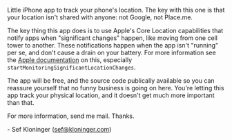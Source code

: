 Little iPhone app to track your phone's location.  The key with
this one is that your location isn't shared with anyone: not Google,
not Place.me.

The key thing this app does is to use Apple's Core Location
capabilities that notify apps when "significant changes" happen,
like moving from one cell tower to another.  These notifications
happen when the app isn't "running" per se, and don't cause a drain
on your battery.   For more information see the [Apple documentation][CL-doc]
on this, especially `startMonitoringSignificantLocationChanges`.

   [CL-doc]: http://developer.apple.com/library/ios/#documentation/UserExperience/Conceptual/LocationAwarenessPG/CoreLocation/CoreLocation.html

The app will be free, and the source code publically available so
you can reassure yourself that no funny business is going on here.
You're letting this app track your physical location, and it doesn't
get much more important than that.

For more information, send me mail.  Thanks.

\- Sef Kloninger ([sef@kloninger.com](mailto:sef@kloninger.com))
